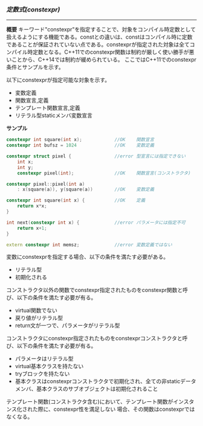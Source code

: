 ### *定数式(constexpr)*
---
**概要**
キーワード"constexpr"を指定することで、対象をコンパイル時定数として扱えるようにする機能である。constとの違いは、constはコンパイル時に定数であることが保証されていない点である。constexprが指定された対象は全てコンパイル時定数となる。C++11でのconstexpr関数は制約が厳しく使い勝手が悪いことから、C++14では制約が緩められている。
ここではC++11でのconstexpr条件とサンプルを示す。

以下にconstexprが指定可能な対象を示す。

 * 変数定義
 * 関数宣言,定義
 * テンプレート関数宣言,定義
 * リテラル型staticメンバ変数宣言

**サンプル**
```c++
constexpr int square(int x);            //OK    関数宣言
constexpr int bufsz = 1024              //OK    変数定義

constexpr struct pixel {                //error 型宣言には指定できない
    int x;
    int y;
    constexpr pixel(int);               //OK    関数宣言(コンストラクタ)

constexpr pixel::pixel(int a)
    : x(square(a)), y(square(a))        //OK    変数定義

constexpr int square(int x) {           //OK    定義
    return x*x;
}

int next(constexpr int x) {             //error パラメータには指定不可
    return x+1;
}

extern constexpr int memsz;             //error 変数定義ではない
```

変数にconstexprを指定する場合、以下の条件を満たす必要がある。
 * リテラル型
 * 初期化される

コンストラクタ以外の関数でconstexpr指定されたものをconstexpr関数と呼び、以下の条件を満たす必要が有る。
 * virtual関数でない
 * 戻り値がリテラル型
 * return文が一つで、パラメータがリテラル型

コンストラクタにconstexpr指定されたものをconstexprコンストラクタと呼び、以下の条件を満たす必要が有る。
 * パラメータはリテラル型
 * virtual基本クラスを持たない
 * tryブロックを持たない
 * 基本クラスはconstexprコンストラクタで初期化され、全ての非staticデータメンバ、基本クラスのサブオブジェクトは初期化されること

テンプレート関数(コンストラクタ含む)において、テンプレート関数がインスタンス化された際に、constexpr性を満足しない
場合、その関数はconstexprではなくなる。
